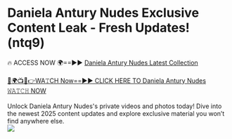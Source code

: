 # Daniela Antury Nudes Exclusive Content Leak - Fresh Updates! (ntq9)

🔥 ACCESS NOW 🌍==►► <a href="https://tinyurl.com/2mz8nhtm" rel="nofollow">Daniela Antury Nudes Latest Collection</a>
<br><br>
[🔴🌍📺📱👉WA𝚃CH Now==►► CLICK HERE TO Daniela Antury Nudes 𝚆𝙰𝚃𝙲𝙷 NOW](https://tinyurl.com/2mz8nhtm)
<br><br>
Unlock Daniela Antury Nudes's private videos and photos today! Dive into the newest 2025 content updates and explore exclusive material you won’t find anywhere else.
<br>
<a href="https://tinyurl.com/2mz8nhtm" rel="nofollow" data-target="animated-image.originalLink"><img src="https://camo.githubusercontent.com/8a4f000d20f83aca3bf7ec5f350d767afa0574a8a352519fd8cfa583a6f93a33/68747470733a2f2f692e696d6775722e636f6d2f644a486b345a712e676966" data-canonical-src="https://i.imgur.com/dJHk4Zq.gif" style="max-width: 100%; display: inline-block;" data-target="animated-image.originalImage"></a>
<br>
